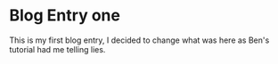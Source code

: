 # Blog Entry one

This is my first blog entry, I decided to change what was here as Ben's tutorial had me telling lies.
